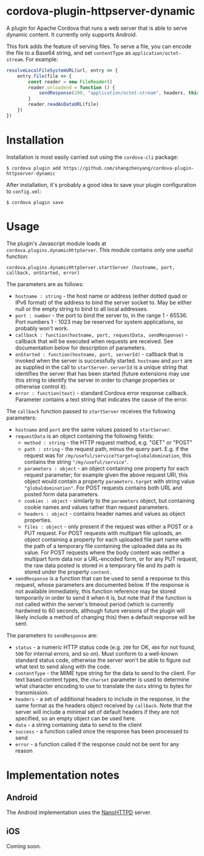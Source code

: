 # cordova-plugin-httpserver-dynamic

A plugin for Apache Cordova that runs a web server that is able to serve dynamic content.
It currently only supports Android.

This fork adds the feature of serving files. To serve a file, you can encode the file to
a Base64 string, and set `contentType` as `application/octet-stream`. For example:

```js
resolveLocalFileSystemURL(url, entry => {
    entry.file(file => {
        const reader = new FileReader()
        reader.onloadend = function () {
            sendResponse(200, "application/octet-stream", headers, this.result)
        }
        reader.readAsDataURL(file)
    })
})
```

# Installation

Installation is most easily carried out using the `cordova-cli` package:

```
$ cordova plugin add https://github.com/shangzhenyang/cordova-plugin-httpserver-dynamic
```

After installation, it's probably a good idea to save your plugin configuration to
`config.xml`:

```
$ cordova plugin save
```

# Usage

The plugin's Javascript module loads at `cordova.plugins.dynamicHttpServer`.  This
module contains only one useful function:

```
cordova.plugins.dynamicHttpServer.startServer (hostname, port, callback, onStarted, error)
```
The parameters are as follows:

* `hostname : string` - the host name or address (either dotted quad or IPv6 format) of the address to
  bind the server socket to.  May be either null or the empty string to bind to all local
  addresses.
* `port : number` - the port to bind the server to, in the range 1 - 65536.  Port numbers
  1 - 1023 may be reserved for system applications, so probably won't work.
* `callback : function(hostname, port, requestData, sendResponse)` - callback that will
  be executed when requests are received.  See documentation below for description of
  parameters.
* `onStarted : function(hostname, port, serverId)` - callback that is invoked when the
  server is successfully started.  `hostname` and `port` are as supplied in the call
  to `startServer`.  `serverId` is a unique string that identifies the server that has
  been started (future extensions may use this string to identify the server in order
  to change properties or otherwise control it).
* `error : function(text)` - standard Cordova error response callback.  Parameter
  contains a text string that indicates the cause of the error.

The `callback` function passed to `startServer` receives the following parameters:

* `hostname` and `port` are the same values passed to `startServer`.
* `requestData` is an object containing the following fields:
  * `method : string` - the HTTP request method, e.g. "GET" or "POST"
  * `path : string` - the request path, minus the query part.  E.g. if the request
    was for `/my/useful/service?target=globaldomination`, this contains the
    string `"/my/useful/service"`.
  * `parameters : object` - an object containing one property for each request
    parameter; for example given the above request URI, this object would contain
    a property `parameters.target` with string value `"globaldomination"`.  For
    POST requests contains both URL and posted form data parameters.
  * `cookies : object` - similarly to the `parameters` object, but containing cookie
    names and values rather than request parameters.
  * `headers : object` - contains header names and values as object properties.
  * `files : object` - only present if the request was either a POST or a PUT
    request.  For POST requests with multipart file uploads, an object containing
    a property for each uploaded file part name with the path of a temporary file
    containing the uploaded data as its value.  For POST requests where the
    body content was neither a multipart form data nor a URL-encoded form, or for
    any PUT request, the raw data posted is stored in a temporary file and its path
    is stored under the property `content`.
* `sendResponse` is a function that can be used to send a response to this request,
  whose parameters are documented below.  If the response is not available immediately,
  this function reference may be stored temporarily in order to send it when it is, but
  note that if the function is not called within the server's timeout period (which is
  currently hardwired to 60 seconds, although future versions of the plugin will
  likely include a method of changing this) then a default response will be sent.

The parameters to `sendResponse` are:

* `status` - a numeric HTTP status code (e.g. `200` for OK, `404` for not found, `500` for
  internal errors, and so on).  Must conform to a well-known standard status code,
  otherwise the server won't be able to figure out what text to send along with the
  code.
* `contentType` - the MIME type string for the data to send to the client.  For text
  based content types, the `charset` parameter is used to determine what character encoding
  to use to translate the `data` string to bytes for transmission.
* `headers` - a set of additional headers to include in the response, in the same format
  as the headers object received by `callback`.  Note that the server will include
  a minimal set of default headers if they are not specified, so an empty object can be used
  here.
* `data` - a string containing data to send to the client
* `success` - a function called once the response has been processed to send
* `error` - a function called if the response could not be sent for any reason

# Implementation notes

## Android

The Android implementation uses the [NanoHTTPD](https://github.com/NanoHttpd/nanohttpd) server.

## iOS

Coming soon.
